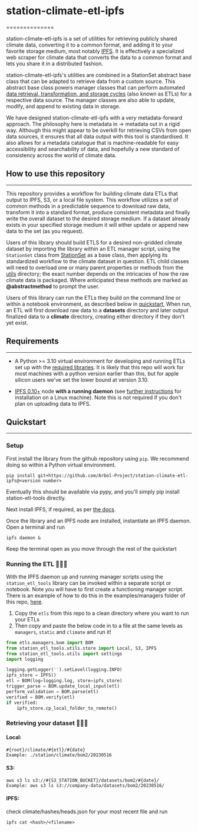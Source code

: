 # station-climate-etl-ipfs
==============

station-climate-etl-ipfs is a set of utilities for retrieving publicly shared climate data, converting it to a common format, and adding it to your favorite storage medium, most notably [IPFS](https://ipfs.tech/). It is effectively a specialized web scraper for climate data that converts the data to a common format and lets you share it in a distributed fashion.

station-climate-etl-ipfs's utilities are combined in a StationSet abstract base class that can be adapted to retrieve data from a custom source. This abstract base class powers manager classes that can perform automated [data retrieval, transformation, and storage cycles](https://en.wikipedia.org/wiki/Extract,_transform,_load) (also known as ETLs) for a respective data source. The manager classes are also able to update, modify, and append to existing data in storage.

We have designed station-climate-etl-ipfs with a _very_ metadata-forward approach. The philosophy here is metadata in -> metadata out in a rigid way. Although this might appear to be overkill for retrieving CSVs from open data sources, it ensures that all data output with this tool is standardised. It also allows for a metadata catalogue that is machine-readable for easy accessibility and searchability of data, and hopefully a new standard of consistency across the world of climate data.

## How to use this repository
--------------------------

This repository provides a workflow for building climate data ETLs that output to IPFS, S3, or a local file system. This workflow utilizes a set of common methods in a predictable sequence to download raw data, transform it into a standard format, produce consistent metadata and finally write the overall dataset to the desired storage medium. If a dataset already exists in your specified storage medium it will either update or append new data to the set (as you request).

Users of this library should build ETLS for a desired non-gridded climate dataset by importing the library within an ETL manager script, using the `StationSet` class from [StationSet](station_etl_tools/station_set.py) as a base class, then applying its standardized workflow to the climate dataset in question. ETL child classes will need to overload one or many parent properties or methods from the [utils](station_etl_tools/utils) directory; the exact number depends on the intricacies of how the raw climate data is packaged. Where anticipated these methods are marked as **@abstractmethod** to prompt the user.

Users of this library can run the ETLs they build on the command line or within a notebook environment, as described below in [quickstart](#quickstart), When run, an ETL will first download raw data to a **datasets** directory and later output finalized data to a **climate** directory, creating either directory if they don't yet exist.


## Requirements
------------

* A Python >= 3.10 virtual environment for developing and running ETLs set up with the [required libraries](setup.cfg). It is likely that this repo will work for most machines with a python version earlier than this, but for apple silicon users we've set the lower bound at version 3.10.

* [IPFS 0.10+](https://github.com/ipfs/go-ipfs/) node **with a running daemon** (see [further instructions](docs/IPFS_Node_Management.md) for installation on a Linux machine). Note this is not required if you don't plan on uploading data to IPFS.


## Quickstart
----------

### Setup

First install the library from the github repository using `pip`. We recommend doing so within a Python virtual environment.

    pip install git+https://github.com/Arbol-Project/station-climate-etl-ipfs@<version number>

Eventually this should be available via pypy, and you'll simply pip install station-etl-tools directly.

Next install IPFS, if required, as per [the docs](docs/IPFS_Node_Management.md).

Once the library and an IPFS node are installed, instantiate an IPFS daemon. Open a terminal and run

    ipfs daemon &

Keep the terminal open as you move through the rest of the quickstart

### Running the ETL 🚧🚧🚧

With the IPFS daemon up and running manager scripts using the `station_etl_tools` library can be invoked within a separate script or notebook. Note you will have to first create a functioning manager script. There is an example of how to do this in the examples/managers folder of this repo, [here](examples/etls/managers/bom.py).

1) Copy the `etls` from this repo to a clean directory where you want to run your ETLs
2) Then copy and paste the below code in to a file at the same levels as `managers`, `static` and `climate` and run it!

``` python
from etls.managers.bom import BOM
from station_etl_tools.utils.store import Local, S3, IPFS
from station_etl_tools.utils import settings
import logging

logging.getLogger('').setLevel(logging.INFO)
ipfs_store = IPFS()
etl = BOM(log=logging.log, store=ipfs_store)
trigger_parse = BOM.update_local_input(etl)
perform_validation = BOM.parse(etl)
verified = BOM.verify(etl)
if verified:
    ipfs_store.cp_local_folder_to_remote()
```


### Retrieving your dataset 🚧🚧🚧

#### Local:
``` 
#{root}/climate/#{etl}/#{date} 
Example: ./station/climate/bom2/20230516 
``` 

#### S3:

```
aws s3 ls s3://#{S3_STATION_BUCKET}/datasets/bom2/#{date}/
Example: aws s3 ls s3://company-data/datasets/bom2/20230516/
```

#### IPFS:

check climate/hashes/heads.json for your most recent file and run
```
ipfs cat <hash>/<filename>
```
